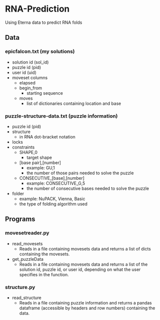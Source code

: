 # RNA-Prediction
Using Eterna data to predict RNA folds
## Data
### epicfalcon.txt (my solutions)
- solution id (sol_id)
- puzzle id (pid)
- user id (uid)
- moveset columns
  - elapsed
  - begin_from
    - starting sequence
  - moves
    - list of dictionaries containing location and base

### puzzle-structure-data.txt (puzzle information)
- puzzle id (pid)
- structure
  - in RNA dot-bracket notation
- locks
- constraints
  - SHAPE,0
    - target shape
  - [base pair],[number]
    - example: GU,1
    - the number of those pairs needed to solve the puzzle
  - CONSECUTIVE_[base],[number]
    - example: CONSECUTIVE_G,5
    - the number of consecutive bases needed to solve the puzzle
- folder
  - example: NuPACK, Vienna, Basic
  - the type of folding algorithm used

## Programs
### movesetreader.py
- read_movesets
  - Reads in a file containing movesets data and returns a list of dicts containing the movesets.
- get_puzzleData
  - Reads in a file containing movesets data and returns a list of the solution id, puzzle id, or user id, depending on what the
  user specifies in the function.

### structure.py
- read_structure
  - Reads in a file containing puzzle information and returns a pandas dataframe (accessible by headers and row numbers)
containing the data.
